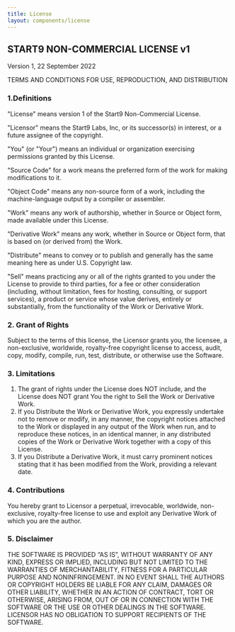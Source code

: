 ```yaml
---
title: License
layout: components/license
---
```


## START9 NON-COMMERCIAL LICENSE v1
Version 1, 22 September 2022

TERMS AND CONDITIONS FOR USE, REPRODUCTION, AND DISTRIBUTION

### 1.Definitions

"License" means version 1 of the Start9 Non-Commercial License.

"Licensor" means the Start9 Labs, Inc, or its successor(s) in interest, or a future assignee of the copyright.

"You" (or "Your") means an individual or organization exercising permissions granted by this License.

"Source Code" for a work means the preferred form of the work for making modifications to it.

"Object Code" means any non-source form of a work, including the machine-language output by a compiler or assembler.

"Work" means any work of authorship, whether in Source or Object form, made available under this License.

"Derivative Work" means any work, whether in Source or Object form, that is based on (or derived from) the Work.

"Distribute" means to convey or to publish and generally has the same meaning here as under U.S. Copyright law.

"Sell" means practicing any or all of the rights granted to you under the License to provide to third parties, for a fee or other consideration (including, without limitation, fees for hosting, consulting, or support services), a product or service whose value derives, entirely or substantially, from the functionality of the Work or Derivative Work.

### 2. Grant of Rights

Subject to the terms of this license, the Licensor grants you, the licensee, a non-exclusive, worldwide, royalty-free copyright license to access, audit, copy, modify, compile, run, test, distribute, or otherwise use the Software.

### 3. Limitations

1. The grant of rights under the License does NOT include, and the License does NOT grant You the right to Sell the Work or Derivative Work.
2. If you Distribute the Work or Derivative Work, you expressly undertake not to remove or modify, in any manner, the copyright notices attached to the Work or displayed in any output of the Work when run, and to reproduce these notices, in an identical manner, in any distributed copies of the Work or Derivative Work together with a copy of this License.
3. If you Distribute a Derivative Work, it must carry prominent notices stating that it has been modified from the Work, providing a relevant date.

### 4. Contributions

You hereby grant to Licensor a perpetual, irrevocable, worldwide, non-exclusive, royalty-free license to use and exploit any Derivative Work of which you are the author.

### 5. Disclaimer

THE SOFTWARE IS PROVIDED “AS IS”, WITHOUT WARRANTY OF ANY KIND, EXPRESS OR IMPLIED, INCLUDING BUT NOT LIMITED TO THE WARRANTIES OF MERCHANTABILITY, FITNESS FOR A PARTICULAR PURPOSE AND NONINFRINGEMENT. IN NO EVENT SHALL THE AUTHORS OR COPYRIGHT HOLDERS BE LIABLE FOR ANY CLAIM, DAMAGES OR OTHER LIABILITY, WHETHER IN AN ACTION OF CONTRACT, TORT OR OTHERWISE, ARISING FROM, OUT OF OR IN CONNECTION WITH THE SOFTWARE OR THE USE OR OTHER DEALINGS IN THE SOFTWARE. LICENSOR HAS NO OBLIGATION TO SUPPORT RECIPIENTS OF THE SOFTWARE.